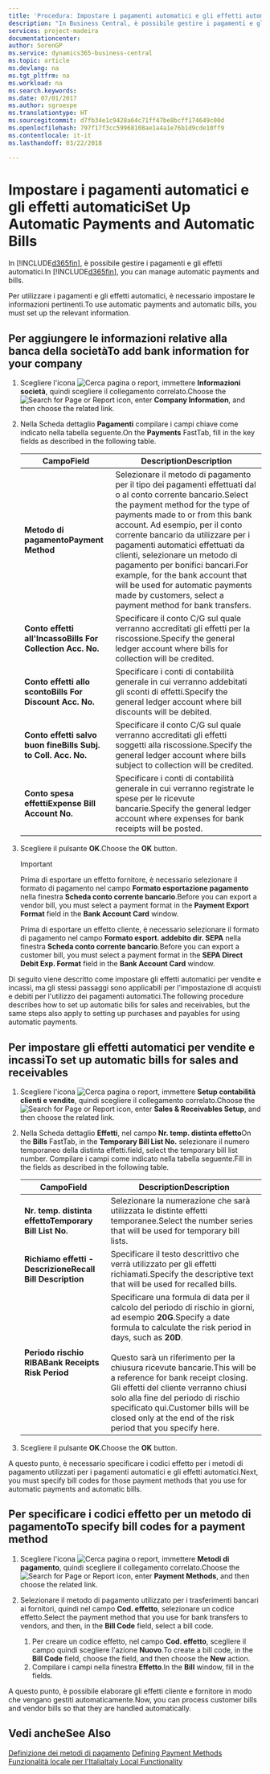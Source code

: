 ```yaml
---
title: 'Procedura: Impostare i pagamenti automatici e gli effetti automatici'
description: "In Business Central, è possibile gestire i pagamenti e gli effetti automatici."
services: project-madeira
documentationcenter: 
author: SorenGP
ms.service: dynamics365-business-central
ms.topic: article
ms.devlang: na
ms.tgt_pltfrm: na
ms.workload: na
ms.search.keywords: 
ms.date: 07/01/2017
ms.author: sgroespe
ms.translationtype: HT
ms.sourcegitcommit: d7fb34e1c9428a64c71ff47be8bcff174649c00d
ms.openlocfilehash: 797f17f3cc59968108ae1a4a1e76b1d9cde10ff9
ms.contentlocale: it-it
ms.lasthandoff: 03/22/2018

---
```

# <a name="set-up-automatic-payments-and-automatic-bills"></a><span data-ttu-id="4eda3-103">Impostare i pagamenti automatici e gli effetti automatici</span><span class="sxs-lookup"><span data-stu-id="4eda3-103">Set Up Automatic Payments and Automatic Bills</span></span>
<span data-ttu-id="4eda3-104">In [!INCLUDE[d365fin](../../includes/d365fin_md.md)], è possibile gestire i pagamenti e gli effetti automatici.</span><span class="sxs-lookup"><span data-stu-id="4eda3-104">In [!INCLUDE[d365fin](../../includes/d365fin_md.md)], you can manage automatic payments and bills.</span></span>  

<span data-ttu-id="4eda3-105">Per utilizzare i pagamenti e gli effetti automatici, è necessario impostare le informazioni pertinenti.</span><span class="sxs-lookup"><span data-stu-id="4eda3-105">To use automatic payments and automatic bills, you must set up the relevant information.</span></span>  

## <a name="to-add-bank-information-for-your-company"></a><span data-ttu-id="4eda3-106">Per aggiungere le informazioni relative alla banca della società</span><span class="sxs-lookup"><span data-stu-id="4eda3-106">To add bank information for your company</span></span>  

1.  <span data-ttu-id="4eda3-107">Scegliere l'icona ![Cerca pagina o report](../../media/ui-search/search_small.png "icona Cerca pagina o report"), immettere **Informazioni società**, quindi scegliere il collegamento correlato.</span><span class="sxs-lookup"><span data-stu-id="4eda3-107">Choose the ![Search for Page or Report](../../media/ui-search/search_small.png "Search for Page or Report icon") icon, enter **Company Information**, and then choose the related link.</span></span>  
2.  <span data-ttu-id="4eda3-108">Nella Scheda dettaglio **Pagamenti** compilare i campi chiave come indicato nella tabella seguente.</span><span class="sxs-lookup"><span data-stu-id="4eda3-108">On the **Payments** FastTab, fill in the key fields as described in the following table.</span></span>  

    |<span data-ttu-id="4eda3-109">Campo</span><span class="sxs-lookup"><span data-stu-id="4eda3-109">Field</span></span>|<span data-ttu-id="4eda3-110">Description</span><span class="sxs-lookup"><span data-stu-id="4eda3-110">Description</span></span>|  
    |------------------------------------|---------------------------------------|  
    |<span data-ttu-id="4eda3-111">**Metodo di pagamento**</span><span class="sxs-lookup"><span data-stu-id="4eda3-111">**Payment Method**</span></span>|<span data-ttu-id="4eda3-112">Selezionare il metodo di pagamento per il tipo dei pagamenti effettuati dal o al conto corrente bancario.</span><span class="sxs-lookup"><span data-stu-id="4eda3-112">Select the payment method for the type of payments made to or from this bank account.</span></span> <span data-ttu-id="4eda3-113">Ad esempio, per il conto corrente bancario da utilizzare per i pagamenti automatici effettuati da clienti, selezionare un metodo di pagamento per bonifici bancari.</span><span class="sxs-lookup"><span data-stu-id="4eda3-113">For example, for the bank account that will be used for automatic payments made by customers, select a payment method for bank transfers.</span></span>|  
    |<span data-ttu-id="4eda3-114">**Conto effetti all'Incasso**</span><span class="sxs-lookup"><span data-stu-id="4eda3-114">**Bills For Collection Acc. No.**</span></span>|<span data-ttu-id="4eda3-115">Specificare il conto C/G sul quale verranno accreditati gli effetti per la riscossione.</span><span class="sxs-lookup"><span data-stu-id="4eda3-115">Specify the general ledger account where bills for collection will be credited.</span></span>|  
    |<span data-ttu-id="4eda3-116">**Conto effetti allo sconto**</span><span class="sxs-lookup"><span data-stu-id="4eda3-116">**Bills For Discount Acc. No.**</span></span>|<span data-ttu-id="4eda3-117">Specificare i conti di contabilità generale in cui verranno addebitati gli sconti di effetti.</span><span class="sxs-lookup"><span data-stu-id="4eda3-117">Specify the general ledger account where bill discounts will be debited.</span></span>|  
    |<span data-ttu-id="4eda3-118">**Conto effetti salvo buon fine**</span><span class="sxs-lookup"><span data-stu-id="4eda3-118">**Bills Subj. to Coll. Acc. No.**</span></span>|<span data-ttu-id="4eda3-119">Specificare il conto C/G sul quale verranno accreditati gli effetti soggetti alla riscossione.</span><span class="sxs-lookup"><span data-stu-id="4eda3-119">Specify the general ledger account where bills subject to collection will be credited.</span></span>|  
    |<span data-ttu-id="4eda3-120">**Conto spesa effetti**</span><span class="sxs-lookup"><span data-stu-id="4eda3-120">**Expense Bill Account No.**</span></span>|<span data-ttu-id="4eda3-121">Specificare i conti di contabilità generale in cui verranno registrate le spese per le ricevute bancarie.</span><span class="sxs-lookup"><span data-stu-id="4eda3-121">Specify the general ledger account where expenses for bank receipts will be posted.</span></span>|  

5.  <span data-ttu-id="4eda3-122">Scegliere il pulsante **OK**.</span><span class="sxs-lookup"><span data-stu-id="4eda3-122">Choose the **OK** button.</span></span>  

    > [!IMPORTANT]  
    >  <span data-ttu-id="4eda3-123">Prima di esportare un effetto fornitore, è necessario selezionare il formato di pagamento nel campo **Formato esportazione pagamento** nella finestra **Scheda conto corrente bancario**.</span><span class="sxs-lookup"><span data-stu-id="4eda3-123">Before you can export a vendor bill, you must select a payment format in the **Payment Export Format** field in the **Bank Account Card** window.</span></span>  
    >   
    >  <span data-ttu-id="4eda3-124">Prima di esportare un effetto cliente, è necessario selezionare il formato di pagamento nel campo **Formato esport. addebito dir. SEPA** nella finestra **Scheda conto corrente bancario**.</span><span class="sxs-lookup"><span data-stu-id="4eda3-124">Before you can export a customer bill, you must select a payment format in the **SEPA Direct Debit Exp. Format** field in the **Bank Account Card** window.</span></span>  

<span data-ttu-id="4eda3-125">Di seguito viene descritto come impostare gli effetti automatici per vendite e incassi, ma gli stessi passaggi sono applicabili per l'impostazione di acquisti e debiti per l'utilizzo dei pagamenti automatici.</span><span class="sxs-lookup"><span data-stu-id="4eda3-125">The following procedure describes how to set up automatic bills for sales and receivables, but the same steps also apply to setting up purchases and payables for using automatic payments.</span></span>  

## <a name="to-set-up-automatic-bills-for-sales-and-receivables"></a><span data-ttu-id="4eda3-126">Per impostare gli effetti automatici per vendite e incassi</span><span class="sxs-lookup"><span data-stu-id="4eda3-126">To set up automatic bills for sales and receivables</span></span>  

1.  <span data-ttu-id="4eda3-127">Scegliere l'icona ![Cerca pagina o report](../../media/ui-search/search_small.png "icona Cerca pagina o report"), immettere **Setup contabilità clienti e vendite**, quindi scegliere il collegamento correlato.</span><span class="sxs-lookup"><span data-stu-id="4eda3-127">Choose the ![Search for Page or Report](../../media/ui-search/search_small.png "Search for Page or Report icon") icon, enter **Sales & Receivables Setup**, and then choose the related link.</span></span>  
2.  <span data-ttu-id="4eda3-128">Nella Scheda dettaglio **Effetti**, nel campo **Nr. temp. distinta effetto**</span><span class="sxs-lookup"><span data-stu-id="4eda3-128">On the **Bills** FastTab, in the **Temporary Bill List No.**</span></span> <span data-ttu-id="4eda3-129">selezionare il numero temporaneo della distinta effetti.</span><span class="sxs-lookup"><span data-stu-id="4eda3-129">field, select the temporary bill list number.</span></span> <span data-ttu-id="4eda3-130">Compilare i campi come indicato nella tabella seguente.</span><span class="sxs-lookup"><span data-stu-id="4eda3-130">Fill in the fields as described in the following table.</span></span>  

    |<span data-ttu-id="4eda3-131">Campo</span><span class="sxs-lookup"><span data-stu-id="4eda3-131">Field</span></span>|<span data-ttu-id="4eda3-132">Description</span><span class="sxs-lookup"><span data-stu-id="4eda3-132">Description</span></span>|  
    |---------------------------------|---------------------------------------|  
    |<span data-ttu-id="4eda3-133">**Nr. temp. distinta effetto**</span><span class="sxs-lookup"><span data-stu-id="4eda3-133">**Temporary Bill List No.**</span></span>|<span data-ttu-id="4eda3-134">Selezionare la numerazione che sarà utilizzata le distinte effetti temporanee.</span><span class="sxs-lookup"><span data-stu-id="4eda3-134">Select the number series that will be used for temporary bill lists.</span></span>|  
    |<span data-ttu-id="4eda3-135">**Richiamo effetti - Descrizione**</span><span class="sxs-lookup"><span data-stu-id="4eda3-135">**Recall Bill Description**</span></span>|<span data-ttu-id="4eda3-136">Specificare il testo descrittivo che verrà utilizzato per gli effetti richiamati.</span><span class="sxs-lookup"><span data-stu-id="4eda3-136">Specify the descriptive text that will be used for recalled bills.</span></span>|  
    |<span data-ttu-id="4eda3-137">**Periodo rischio RIBA**</span><span class="sxs-lookup"><span data-stu-id="4eda3-137">**Bank Receipts Risk Period**</span></span>|<span data-ttu-id="4eda3-138">Specificare una formula di data per il calcolo del periodo di rischio in giorni, ad esempio **20G**.</span><span class="sxs-lookup"><span data-stu-id="4eda3-138">Specify a date formula to calculate the risk period in days, such as **20D**.</span></span><br /><br /> <span data-ttu-id="4eda3-139">Questo sarà un riferimento per la chiusura ricevute bancarie.</span><span class="sxs-lookup"><span data-stu-id="4eda3-139">This will be a reference for bank receipt closing.</span></span> <span data-ttu-id="4eda3-140">Gli effetti del cliente verranno chiusi solo alla fine del periodo di rischio specificato qui.</span><span class="sxs-lookup"><span data-stu-id="4eda3-140">Customer bills will be closed only at the end of the risk period that you specify here.</span></span>|  

3.  <span data-ttu-id="4eda3-141">Scegliere il pulsante **OK**.</span><span class="sxs-lookup"><span data-stu-id="4eda3-141">Choose the **OK** button.</span></span>  

 <span data-ttu-id="4eda3-142">A questo punto, è necessario specificare i codici effetto per i metodi di pagamento utilizzati per i pagamenti automatici e gli effetti automatici.</span><span class="sxs-lookup"><span data-stu-id="4eda3-142">Next, you must specify bill codes for those payment methods that you use for automatic payments and automatic bills.</span></span>  

## <a name="to-specify-bill-codes-for-a-payment-method"></a><span data-ttu-id="4eda3-143">Per specificare i codici effetto per un metodo di pagamento</span><span class="sxs-lookup"><span data-stu-id="4eda3-143">To specify bill codes for a payment method</span></span>  

1.  <span data-ttu-id="4eda3-144">Scegliere l'icona ![Cerca pagina o report](../../media/ui-search/search_small.png "icona Cerca pagina o report"), immettere **Metodi di pagamento**, quindi scegliere il collegamento correlato.</span><span class="sxs-lookup"><span data-stu-id="4eda3-144">Choose the ![Search for Page or Report](../../media/ui-search/search_small.png "Search for Page or Report icon") icon, enter **Payment Methods**, and then choose the related link.</span></span>  
2.  <span data-ttu-id="4eda3-145">Selezionare il metodo di pagamento utilizzato per i trasferimenti bancari ai fornitori, quindi nel campo **Cod. effetto**, selezionare un codice effetto.</span><span class="sxs-lookup"><span data-stu-id="4eda3-145">Select the payment method that you use for bank transfers to vendors, and then, in the **Bill Code** field, select a bill code.</span></span>  

    1.  <span data-ttu-id="4eda3-146">Per creare un codice effetto, nel campo **Cod. effetto**, scegliere il campo quindi scegliere l'azione **Nuovo**.</span><span class="sxs-lookup"><span data-stu-id="4eda3-146">To create a bill code, in the **Bill Code** field, choose the field, and then choose the **New** action.</span></span>  
    2.  <span data-ttu-id="4eda3-147">Compilare i campi nella finestra **Effetto**.</span><span class="sxs-lookup"><span data-stu-id="4eda3-147">In the **Bill** window, fill in the fields.</span></span>

<span data-ttu-id="4eda3-148">A questo punto, è possibile elaborare gli effetti cliente e fornitore in modo che vengano gestiti automaticamente.</span><span class="sxs-lookup"><span data-stu-id="4eda3-148">Now, you can process customer bills and vendor bills so that they are handled automatically.</span></span>  

## <a name="see-also"></a><span data-ttu-id="4eda3-149">Vedi anche</span><span class="sxs-lookup"><span data-stu-id="4eda3-149">See Also</span></span>  
 <span data-ttu-id="4eda3-150">[Definizione dei metodi di pagamento](../../finance-payment-methods.md)   </span><span class="sxs-lookup"><span data-stu-id="4eda3-150">[Defining Payment Methods](../../finance-payment-methods.md)   </span></span>  
  [<span data-ttu-id="4eda3-151">Funzionalità locale per l'Italia</span><span class="sxs-lookup"><span data-stu-id="4eda3-151">Italy Local Functionality</span></span>](italy-local-functionality.md)

